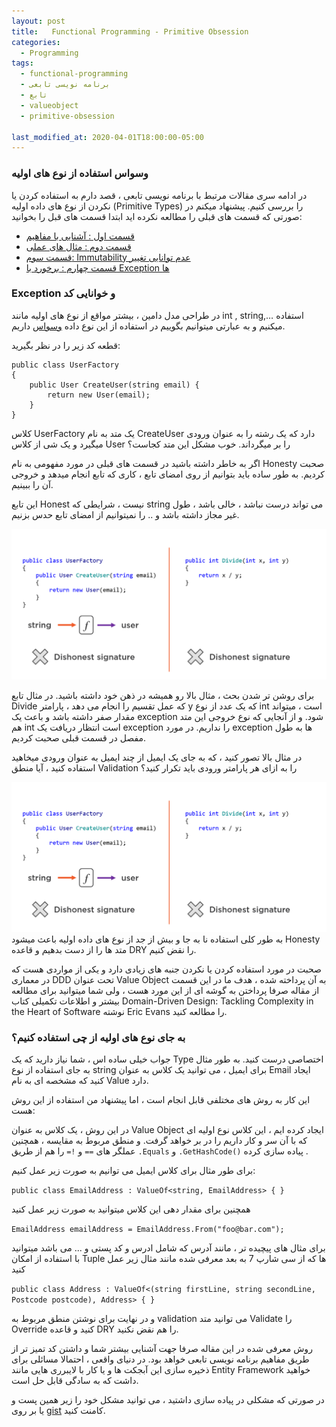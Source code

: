 ```yaml
---
layout: post
title:   Functional Programming - Primitive Obsession
categories:
  - Programming
tags:
  - functional-programming 
  - برنامه نویسی تابعی
  - تابع
  - valueobject
  - primitive-obsession

last_modified_at: 2020-04-01T18:00:00-05:00
---
```

### وسواس استفاده از نوع های اولیه
در ادامه سری مقالات مرتبط با برنامه نویسی تابعی ، قصد دارم به استفاده کردن یا نکردن از نوع های داده اولیه (Primitive Types) را بررسی کنیم.
پیشنهاد میکنم در صورتی که قسمت های قبلی را مطالعه نکرده اید ابتدا قسمت های قبل را بخوانید:

- [قسمت اول : آشنایی با مفاهیم](http://1saeedsalehi.ir/programming/2019/11/25/functional-programming.html)
- [قسمت دوم : مثال های عملی](http://1saeedsalehi.ir/programming/2019/11/30/functional-programming-2-examples.html)
- [قسمت سوم: Immutability عدم توانایی تغییر](http://1saeedsalehi.ir/programming/2020/02/15/functional-programming-3-refactoring-to-immutable.html)
- [قسمت چهارم :  برخورد با Exception ها](http://1saeedsalehi.ir/programming/2020/03/18/functional-programming-4-stay-away-from-exception.html)



### Exception و خوانایی کد
در طراحی مدل دامین ، بیشتر مواقع از نوع های اولیه مانند int , string,… استفاده میکنیم و به عبارتی میتوانیم بگوییم در استفاده از این نوع داده [وسواس](http://wiki.c2.com/?PrimitiveObsession) داریم. 

قطعه کد زیر را در نظر بگیرید:

```
public class UserFactory
{
    public User CreateUser(string email) { 
        return new User(email);
    }
}
```

کلاس UserFactory یک متد به نام CreateUser دارد که یک رشته را به عنوان ورودی میگیرد و یک شی از کلاس User را بر میگرداند. خوب مشکل این متد کجاست؟

اگر به خاطر داشته باشید در قسمت های قبلی در مورد مفهومی به نام Honesty صحبت کردیم. به طور ساده باید بتوانیم از روی امضای تابع ، کاری که تابع انجام میدهد و خروجی آن را ببینیم.

این تابع Honest نیست ، شرایطی که string می تواند درست نباشد ، خالی باشد ، طول غیر مجاز داشته باشد و .. را نمیتوانیم از امضای تابع حدس بزنیم.

![dishonest method signature](/assets/images/functional-programming/primitive-obsession/dishonest-method-signature.png)

برای روشن تر شدن بحث ، مثال بالا رو همیشه در ذهن خود داشته باشید. در مثال تابع Divide که عمل تقسیم را انجام می دهد ، پارامتر y که یک عدد از نوع int است ، میتواند مقدار صفر داشته باشد و باعث یک exception  شود. و از آنجایی که نوع خروجی این متد هم int است انتظار دریافت یک exception را نداریم. در مورد exception ها به طول مفصل در قسمت قبلی صحبت کردیم.    

در مثال بالا تصور کنید ، که به جای یک ایمیل از چند ایمیل به عنوان ورودی میخاهید استفاده کنید ، آیا منطق Validation را به ازای هر پارامتر ورودی باید تکرار کنید؟ 


![dishonest method signature](/assets/images/functional-programming/primitive-obsession/dishonest-method-signature.png)
به طور کلی استفاده نا به جا و بیش از جد از نوع های داده اولیه باعث میشود Honesty متد ها را از دست بدهیم و قاعده DRY را نقض کنیم.


صحبت در مورد استفاده کردن یا نکردن جنبه های زیادی دارد و یکی از مواردی هست که در معماری DDD تحت عنوان Value Object به آن پرداخته شده ، هدف ما در این قسمت از مقاله صرفا پرداختن به گوشه ای از این مورد هست ، ولی شما میتوانید برای مطالعه بیشتر و اطلاعات تکمیلی کتاب Domain-Driven Design: Tackling Complexity in the Heart of Software نوشته Eric Evans را مطالعه کنید.

### به جای نوع های اولیه از چی استفاده کنیم؟

جواب خیلی ساده اس ، شما نیاز دارید که یک Type اختصاصی درست کنید. به طور مثال به جای استفاده از نوع string برای ایمیل  ،  می توانید یک کلاس به عنوان Email ایجاد کنید که مشخصه ای به نام Value دارد.


این کار به روش های مختلفی قابل انجام است ، اما پیشنهاد من استفاده از این روش هست:

<script src="https://gist.github.com/1saeedsalehi/e2b454a3be06fb81a5e9f2782f316991.js"></script>

در این روش ، یک کلاس به عنوان Value Object  ایجاد کرده ایم ، این کلاس نوع اولیه ای که با آن سر و کار داریم را در بر خواهد گرفت. و منطق مربوط به مقایسه ، همچنین عملگر های `==` و `!=` را هم از طریق `.Equals`  و `.GetHashCode()` پیاده سازی کرده .



برای طور مثال برای کلاس ایمیل می توانیم به صورت زیر عمل کنیم: 

`public class EmailAddress : ValueOf<string, EmailAddress> { }`

همچنین برای مقدار دهی این کلاس میتوانید به صورت زیر عمل کنید

`EmailAddress emailAddress = EmailAddress.From("foo@bar.com");`

برای مثال های پیچیده تر ، مانند آدرس که شامل ادرس و کد پستی و ... می باشد میتوانید با استفاده از امکان Tuple ها که از سی شارپ 7 به بعد معرفی شده مانند مثال زیر عمل کنید

`public class Address : ValueOf<(string firstLine, string secondLine, Postcode postcode), Address> { }`

و در نهایت برای نوشتن منطق مربوط به validation می توانید متد Validate را Override کنید
و قاعده DRY را هم نقض نکنید.


روش معرفی شده در این مقاله صرفا جهت آشنایی بیشتر شما و داشتن کد تمیز تر از طریق مفاهیم برنامه نویسی تابعی خواهد بود. در دنیای واقعی ، احتمالا مسائلی برای ذخیره سازی این آبجکت ها و یا کار با لایبرری هایی مانند Entity Framework خواهید داشت که به سادگی قابل حل است.

در صورتی که مشکلی در پیاده سازی داشتید ، می توانید مشکل خود را زیر همین پست  و یا بر روی [gist](https://gist.github.com/1saeedsalehi/e2b454a3be06fb81a5e9f2782f316991) کامنت کنید.